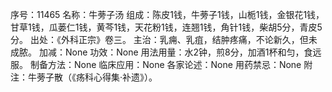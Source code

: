 序号：11465
名称：牛蒡子汤
组成：陈皮1钱，牛蒡子1钱，山栀1钱，金银花1钱，甘草1钱，瓜蒌仁1钱，黄芩1钱，天花粉1钱，连翘1钱，角针1钱，柴胡5分，青皮5分。
出处：《外科正宗》卷三。
主治：乳痈、乳疽，结肿疼痛，不论新久，但未成脓。
加减：None
功效：None
用法用量：水2钟，煎8分，加酒1杯和匀，食远服。
制备方法：None
临床应用：None
各家论述：None
用药禁忌：None
附注：牛蒡子散（《疡科心得集·补遗》）。
